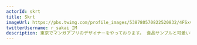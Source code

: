 ```yaml
---
actorId: skrt
title: Skrt
imageUrl: https://pbs.twimg.com/profile_images/538780570822520832/4FSxvaaB_400x400.jpeg
twitterUsername: r_sakai_IM
description: 東京でマンガアプリのデザイナーをやっております。 食品サンプルと可愛いものが好きです。
---
```

